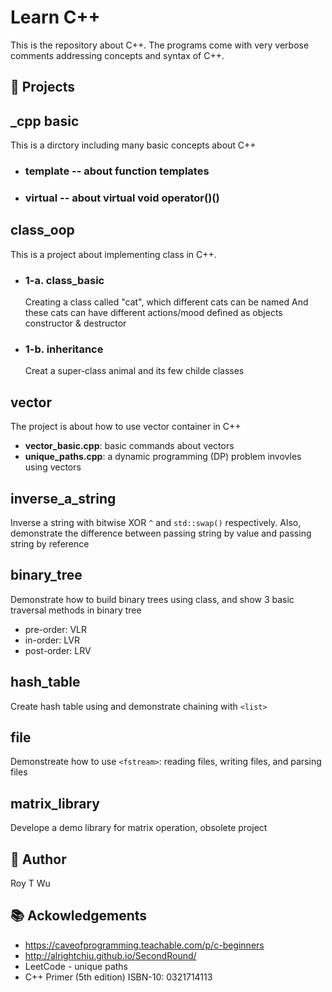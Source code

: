 # Learn C++
This is the repository about C++. The programs come with very verbose comments addressing concepts and syntax of C++.


💾 Projects
------------

## _cpp basic 
This is a dirctory including many basic concepts about C++
- ### template -- about function templates
- ### virtual  -- about virtual void operator()()

## class_oop
This is a project about implementing class in C++. 

- ### 1-a. class_basic
  Creating a class called "cat", which different cats can be named
  And these cats can have different actions/mood defined as objects
  constructor & destructor
   
 - ### 1-b. inheritance
   Creat a super-class animal and its few childe classes
	
## vector
The project is about how to use vector container in C++
- **vector_basic.cpp**: basic commands about vectors  
- **unique_paths.cpp**: a dynamic programming (DP) problem invovles using vectors


## inverse_a_string
Inverse a string with bitwise XOR `^` and `std::swap()` respectively. Also, demonstrate the difference between passing string by value and passing string by reference


## binary_tree
Demonstrate how to build binary trees using class, and show 3 basic traversal methods in binary tree
- pre-order: VLR  
- in-order: LVR
- post-order: LRV


## hash_table
Create hash table using <vector> and demonstrate chaining with `<list>`
	
	
## file
Demonstreate how to use `<fstream>`: reading files, writing files, and parsing files  



## matrix_library
Develope a demo library for matrix operation, obsolete project     
   

🤖 Author 
------
Roy T Wu
   
    

📚 Ackowledgements
---------------
- https://caveofprogramming.teachable.com/p/c-beginners  
- http://alrightchiu.github.io/SecondRound/
- LeetCode - unique paths
- C++ Primer (5th edition) ISBN-10: 0321714113
